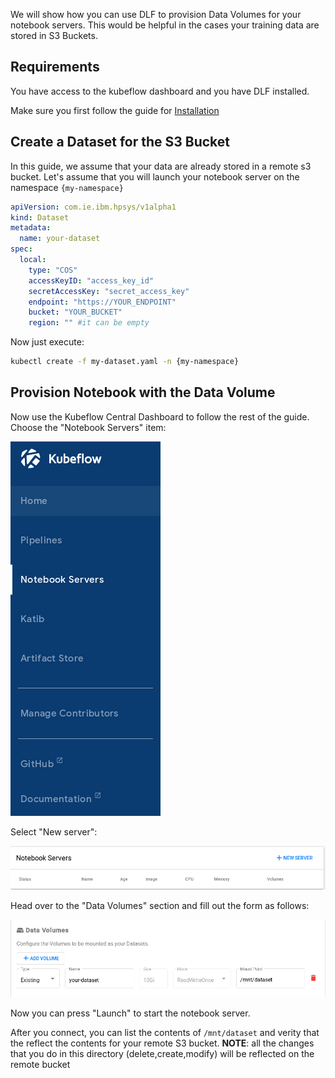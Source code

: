 We will show how you can use DLF to provision Data Volumes for your notebook servers. This would be helpful in the cases your training data are stored in S3 Buckets.

## Requirements

You have access to the kubeflow dashboard and you have DLF installed.

Make sure you first follow the guide for [Installation](https://github.com/IBM/dataset-lifecycle-framework/wiki/Installation)

## Create a Dataset for the S3 Bucket

In this guide, we assume that your data are already stored in a remote s3 bucket.
Let's assume that you will launch your notebook server on the namespace `{my-namespace}`

``` yaml
apiVersion: com.ie.ibm.hpsys/v1alpha1
kind: Dataset
metadata:
  name: your-dataset
spec:
  local:
    type: "COS"
    accessKeyID: "access_key_id"
    secretAccessKey: "secret_access_key"
    endpoint: "https://YOUR_ENDPOINT"
    bucket: "YOUR_BUCKET"
    region: "" #it can be empty
```
Now just execute:
``` bash
kubectl create -f my-dataset.yaml -n {my-namespace}
```

## Provision Notebook with the Data Volume

Now use the Kubeflow Central Dashboard to follow the rest of the guide.
Choose the "Notebook Servers" item:

![Notebook Servers](https://raw.githubusercontent.com/IBM/dataset-lifecycle-framework/master/doc/pictures/kubeflow1.png)

Select "New server":

![New server](https://raw.githubusercontent.com/IBM/dataset-lifecycle-framework/master/doc/pictures/kubeflow2.png)

Head over to the "Data Volumes" section and fill out the form as follows:

![Data Volumes](https://raw.githubusercontent.com/IBM/dataset-lifecycle-framework/master/doc/pictures/kubeflow3.png)

Now you can press "Launch" to start the notebook server.

After you connect, you can list the contents of `/mnt/dataset` and verity that the reflect the contents for your remote S3 bucket.
**NOTE**: all the changes that you do in this directory (delete,create,modify) will be reflected on the remote bucket

